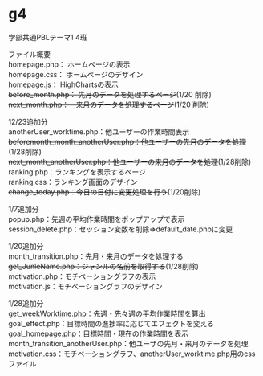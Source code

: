 # g4
学部共通PBLテーマ1 4班

ファイル概要<br>
homepage.php： ホームページの表示<br>
homepage.css： ホームページのデザイン<br>
homepage.js： HighChartsの表示<br>
<s>before_month.php： 先月のデータを処理するページ</s>(1/20 削除)<br>
<s>next_month.php：　来月のデータを処理するページ</s>(1/20 削除)<br>

12/23追加分<br>
anotherUser_worktime.php：他ユーザーの作業時間表示<br>
<s>beforemonth_month_anotherUser.php：他ユーザーの先月のデータを処理</s>(1/28削除)<br>
<s>next_month_anotherUser.php：他ユーザーの来月のデータを処理</s>(1/28削除)<br>
ranking.php：ランキングを表示するページ<br>
ranking.css：ランキング画面のデザイン<br>
<s>change_today.php：今日の日付に変更処理を行う</s>(1/20削除)<br>

1/7追加分<br>
popup.php：先週の平均作業時間をポップアップで表示<br>
session_delete.php：セッション変数を削除⇒default_date.phpに変更<br>

1/20追加分<br>
month_transition.php：先月・来月のデータを処理する<br>
<s>get_JunleName.php：ジャンルの名前を取得する</s>(1/28削除)<br>
motivation.php：モチベーショングラフの表示<br>
motivation.js：モチベーショングラフのデザイン<br>

1/28追加分<br>
get_weekWorktime.php：先週・先々週の平均作業時間を算出<br>
goal_effect.php：目標時間の進捗率に応じてエフェクトを変える<br>
goal_homepage.php：目標時間・現在の作業時間を表示<br>
month_transition_anotherUser.php：他ユーザの先月・来月のデータを処理<br>
motivation.css：モチベーショングラフ、anotherUser_worktime.php用のcssファイル<br>
